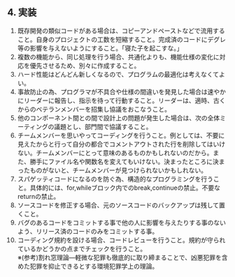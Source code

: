 ## 4. 実装

1. 既存開発の類似コードがある場合は、コピーアンドペーストなどで流用すること。自身のプロジェクトの工数を短縮すること。完成済のコードにデグレ等の影響を与えないようにすること。「寝た子を起こすな。」
2. 複数の機能から、同じ処理を行う場合、共通化よりも、機能仕様の変化に対応を優先させるため、別々に作成すること。
3. ハード性能はどんどん新しくなるので、プログラムの最適化は考えなくてよい。
4. 事故防止の為、プログラマが不具合や仕様の間違いを発見した場合は速やかにリーダーに報告し、指示を待って行動すること。リーダーは、適時、古くからのベテランメンバーを招集し協議をおこなうこと。
5. 他のコンポーネント間との間で設計上の問題が発生した場合は、次の全体ミーティングの議題とし、部門間で協議すること。
6. チームメンバーを思いやってコーディングを行うこと。例としては、不要に見えたからと行って自分の都合でコメントアウトされた行を削除してはいけない。チームメンバーにとって意味のあるものかもしれないのだから。また、勝手にファイル名や関数名を変えてもいけない。決まったところに決まったものがないと、チームメンバーが見つけられないかもしれない。
7. スパゲッティコードになるのを防ぐ為、構造的なプログラミングを行うこと。具体的には、for,whileブロック内でのbreak,continueの禁止。不要なreturnの禁止。
8. ソースコードを修正する場合、元のソースコードのバックアップは残して置くこと。
9. バグのあるコードをコミットする事で他の人に影響を与えたりする事のないよう、リリース済のコードのみをコミットする事。
10. コーディング規約を設ける場合、コードレビューを行うこと。規約が守られているかどうかの点までチェックを行うこと。  
※(参考)割れ窓理論―軽微な犯罪も徹底的に取り締まることで、凶悪犯罪を含めた犯罪を抑止できるとする環境犯罪学上の理論。
